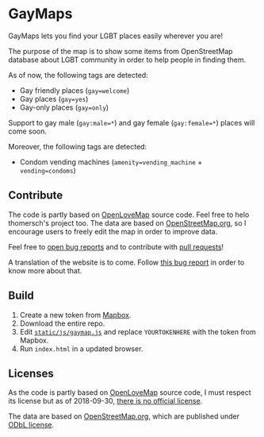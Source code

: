 # GayMaps
GayMaps lets you find your LGBT places easily wherever you are!

The purpose of the map is to show some items from OpenStreetMap database about LGBT community in order to help people in finding them.

As of now, the following tags are detected:
* Gay friendly places (```gay=welcome```)
* Gay places (```gay=yes```)
* Gay-only places (```gay=only```)

Support to gay male (```gay:male=*```) and gay female (```gay:female=*```) places will come soon.

Moreover, the following tags are detected:
* Condom vending machines (```amenity=vending_machine``` + ```vending=condoms```)

## Contribute
The code is partly based on [OpenLoveMap](https://github.com/thomersch/OpenLoveMap) source code. Feel free to helo thomersch's project too. The data are based on [OpenStreetMap.org](https://openstreetmap.org), so I encourage users to freely edit the map in order to improve data.

Feel free to [open bug reports](https://github.com/airon90/GayMaps/issues) and to contribute with [pull requests](https://github.com/airon90/GayMaps/pulls)!

A translation of the website is to come. Follow [this bug report](https://github.com/airon90/GayMaps/issues/3) in order to know more about that.

## Build
1. Create a new token from [Mapbox](http://mapbox.com).
2. Download the entire repo.
3. Edit [```static/js/gaymap.js```](https://github.com/airon90/GayMaps/blob/master/static/js/gaymap.js#L146-L150) and replace ```YOURTOKENHERE``` with the token from Mapbox.
4. Run ```index.html``` in a updated browser.

## Licenses
As the code is partly based on [OpenLoveMap](https://github.com/thomersch/OpenLoveMap) source code, I must respect its license but as of 2018-09-30, [there is no official license](https://github.com/thomersch/OpenLoveMap/issues/4).

The data are based on [OpenStreetMap.org](https://openstreetmap.org), which are published under [ODbL license](https://opendatacommons.org/licenses/odbl/).
